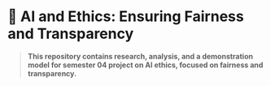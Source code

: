 # 🧠 AI and Ethics: Ensuring Fairness and Transparency

> **This repository contains research, analysis, and a demonstration model for semester 04 project on AI ethics, focused on fairness and transparency.**
>


